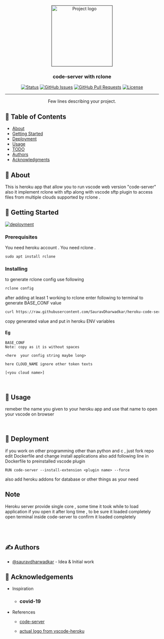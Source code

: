 <p align="center">
  <a href="" rel="noopener">
 <img width=200px height=200px src="https://raw.githubusercontent.com/ivangabriele/vscode-heroku/master/res/icon.png" alt="Project logo"></a>
</p>

<h3 align="center">code-server with rclone</h3>

<div align="center">

[![Status](https://img.shields.io/badge/status-active-success.svg)]()
[![GitHub Issues](https://img.shields.io/github/issues/SauravDharwadkar/heroku-code-server.svg)](https://github.com/SauravDharwadkar/heroku-code-server/issues)
[![GitHub Pull Requests](https://img.shields.io/github/issues-pr/SauravDharwadkar/heroku-code-server.svg)](https://github.com/SauravDharwadkar/heroku-code-server/pulls)
[![License](https://img.shields.io/badge/license-MIT-blue.svg)](/LICENSE)

</div>

---

<p align="center"> Few lines describing your project.
    <br> 
</p>

## 📝 Table of Contents

- [About](#about)
- [Getting Started](#getting_started)
- [Deployment](#deployment)
- [Usage](#usage)
- [TODO](https://github.com/SauravDharwadkar/heroku-code-server/blob/master/TODO.md)
- [Authors](#authors)
- [Acknowledgments](#acknowledgement)

## 🧐 About <a name = "about"></a>

This is heroku app that allow you to run vscode web version "code-server" also it implement rclone with sftp along with vscode sftp plugin to access files from multiple clouds supported by rclone .

## 🏁 Getting Started <a name = "getting_started"></a>

[![deployment](https://www.herokucdn.com/deploy/button.svg)](https://heroku.com/deploy)
<br/>
[](#deployment)

### Prerequisites

You need heroku account .
You need rclone .

```
sudo apt install rclone
```

### Installing

to generate rclone config use following

```bash
rclone config
```

after adding at least 1 working to rclone enter following to terminal to generate BASE_CONF value 

```bash
curl https://raw.githubusercontent.com/SauravDharwadkar/heroku-code-server/master/rclone_conf.sh | bash 
```

copy generated value and put in heroku ENV variables

#### Eg

```
BASE_CONF
Note: copy as it is without spaces 

<here  your config string maybe long>

here CLOUD_NAME ignore other token texts 

[<you cloud name>]
```

<br>

## 🎈 Usage <a name="usage"></a>

remeber the name you given to your heroku app and use that name to open your vscode on browser

<br> 

## 🚀 Deployment <a name = "deployment"></a>

if you work on other programming other than python and c , just fork repo edit Dockerfile and change install applications also add following line in Dockerfile to preinstalled vscode plugin 
```
RUN code-server --install-extension <plugin name> --force
```

also add heroku addons for database or other things as your need

## Note 
Heroku server provide single core , some time it took while to load application if you open it after long time , to be sure it loaded completely open terminal inside code-server to confirm it loaded completely

<br/>
<br/>

## ✍️ Authors <a name = "authors"></a>

- [@sauravdharwadkar](https://github.com/sauravdharwadkar) - Idea & Initial work



## 🎉 Acknowledgements <a name = "acknowledgement"></a>

- Inspiration 
    - ### covid-19

- References

  - [code-server](https://github.com/cdr/code-server)

   - [actual logo from vscode-heroku ](https://github.com/ivangabriele/vscode-heroku)
